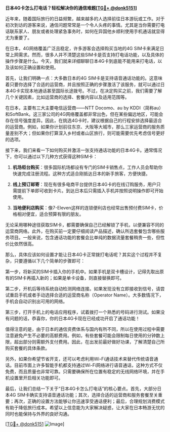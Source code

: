 **日本4G卡怎么打电话？轻松解决你的通信难题[[TG💪+ @donk5151](https://t.me/s/donk5151)]**

近年来，随着国际旅行的日益频繁，越来越多的人选择前往日本游玩或工作。对于初次到访的游客来说，通信问题常常是一个令人头疼的事情。尤其是当你需要打电话联系家人、朋友或者处理紧急事务时，如何在异国他乡顺利使用手机通话就显得尤为重要了。

在日本，4G网络覆盖广泛且稳定，许多游客会选择购买当地的4G SIM卡来满足日常上网需求。然而，很多人并不清楚这些SIM卡是否支持打电话功能，以及具体的操作步骤是什么。今天，我们就来详细聊聊日本4G卡到底能不能用来打电话，以及该如何正确设置和使用。

首先，让我们明确一点：大多数日本的4G SIM卡是支持语音通话功能的。这意味着只要你选择了合适的运营商，并且按照正确的步骤激活了该服务，就可以通过日本4G卡实现本地通话甚至国际长途拨号。不过，在决定购买之前，我们需要了解几个关键因素，比如运营商的选择、套餐内容以及适用范围等。

在日本，主要有三大主要电信运营商——NTT Docomo、au by KDDI（简称au）和SoftBank。这三家公司的4G网络覆盖都非常出色，但在某些偏远地区，可能会存在信号强度差异。因此，在挑选4G卡时，建议根据自己的行程安排选择最适合的运营商。例如，如果你计划前往东京、大阪等大城市，那么三家运营商的服务质量差别不大；但如果你打算深入乡村或者山区旅行，则可能需要优先考虑信号更好的选项。

接下来，我们来看一下如何购买并激活一张支持通话功能的日本4G卡。通常情况下，你可以通过以下几种方式获得这种SIM卡：

1. **机场柜台购买**：很多国际机场都设有专门的SIM卡销售点，工作人员会帮助你快速完成注册流程。这种方式适合刚抵达日本的新手旅客，方便快捷。
   
2. **线上预订邮寄**：现在有很多电商平台提供日本4G卡的在线订购服务，用户只需提前下单即可收到卡片。到达日本后只需插入手机并按照说明操作即可开始使用。

3. **当地便利店购买**：像7-Eleven这样的连锁便利店也经常出售预付费SIM卡，价格相对便宜，适合预算有限的朋友。

无论采用哪种途径获取SIM卡，都需要确保自己已经解锁了手机，以便兼容不同的运营商网络。此外，在购买前一定要仔细阅读产品描述，确认所选套餐包含哪些服务项目。一般来说，包含通话功能的套餐会比单纯的数据流量套餐稍贵一些，但性价比依然很高。

那么，具体应该如何设置才能让日本4G卡正常拨打电话呢？其实这个过程并不复杂，只要遵循以下几个简单的步骤即可：

第一步，将新买的SIM卡插入你的手机中。如果手机是双卡槽设计，记得先取出原有的SIM卡再插入新的；如果是单卡设备，则直接替换即可。

第二步，开机后等待系统自动检测网络连接。如果发现没有立即接收到信号，请尝试重启手机或者手动选择合适的运营商名称（Operator Name）。大多数情况下，手机会自动识别出可用的网络。

第三步，打开手机上的电话应用程序，试着拨打一个熟悉的号码进行测试。如果没有问题的话，恭喜你，你的日本4G卡现在已经成功开启了通话功能！

值得注意的是，由于日本的通信资费体系与国内有所不同，所以在使用过程中需要注意避免产生不必要的高额费用。例如，有些套餐可能会限制每日使用的分钟数上限，超出部分则需额外支付费用。因此，在出发前最好做好功课，了解清楚自己所购买套餐的具体条款。

另外，如果你希望节省开支，还可以考虑利用Wi-Fi通话技术来替代传统语音通话。目前市面上许多智能手机都支持通过Wi-Fi网络进行语音通话，这种方式不仅免费，而且质量也非常可靠。只需要确保所在位置有稳定的无线网络环境，并在手机设置里开启相关功能即可。

最后，让我们总结一下关于“日本4G卡怎么打电话”的核心要点。首先，大部分日本4G SIM卡确实支持语音通话功能；其次，选择合适的运营商和服务套餐至关重要；再次，正确的设置方法能够让你迅速享受通话便利；最后，合理规划消费模式有助于降低旅行成本。希望以上信息能为大家解决疑惑，让大家在日本畅游无忧的同时也能保持与外界的良好沟通。

[[TG💪+ @donk5151](https://t.me/s/donk5151) ![Image](https://i.postimg.cc/rwNCRYN7/Snipaste-2025-04-30-17-27-05.png)]